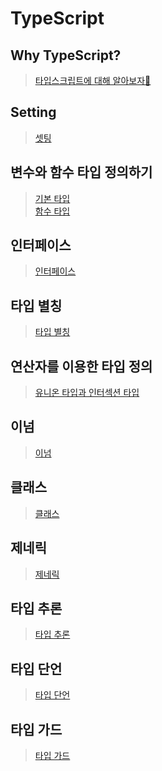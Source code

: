 # TypeScript

## Why TypeScript?

> [타입스크립트에 대해 알아보자🚀](why-ts/README.md)

## Setting
> [셋팅](class-note/00_setting.md)

## 변수와 함수 타입 정의하기

> [기본 타입](class-note/01_type-basic.ts)  
> [함수 타입](class-note/02_function.ts)

## 인터페이스

> [인터페이스](class-note/03_interface.md)

## 타입 별칭

> [타입 별칭](class-note/04_type-aliases.md)

## 연산자를 이용한 타입 정의

> [유니온 타입과 인터섹션 타입](class-note/05_operator.md)

## 이넘

> [이넘](class-note/06_enum.md)

## 클래스

> [클래스](class-note/07_class.md)

## 제네릭

> [제네릭](class-note/08_generics.md)

## 타입 추론

> [타입 추론](class-note/09_type-inference.md)

## 타입 단언
>[타입 단언](class-note/10_type-assertion.md)

## 타입 가드
>[타입 가드](class-note/11_type-guard.md)